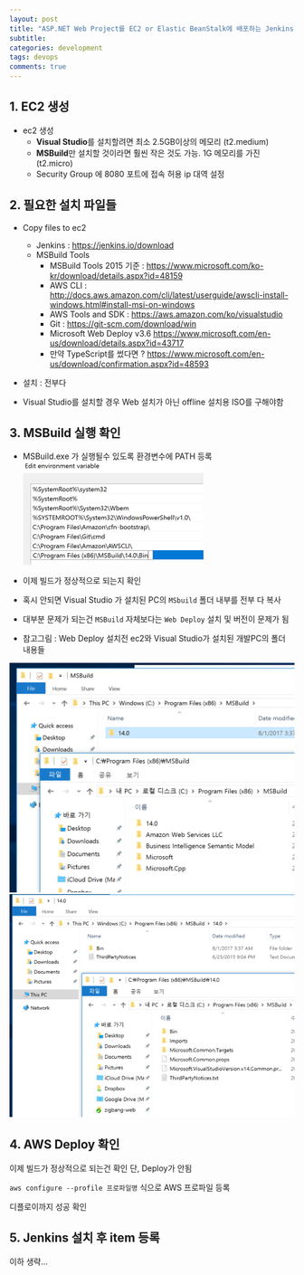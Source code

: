 ```yaml
---
layout: post
title: "ASP.NET Web Project를 EC2 or Elastic BeanStalk에 배포하는 Jenkins 시스템 구축"
subtitle:  
categories: development
tags: devops
comments: true
---
```


## 1. EC2 생성
- ec2 생성
  - **Visual Studio**를 설치할려면 최소 2.5GB이상의 메모리 (t2.medium)
  - **MSBuild**만 설치할 것이라면 훨씬 작은 것도 가능. 1G 메모리를 가진 (t2.micro)
  - Security Group 에 8080 포트에 접속 허용 ip 대역 설정

## 2. 필요한 설치 파일들

- Copy files to ec2
  - Jenkins : <https://jenkins.io/download>
  - MSBuild Tools
    - MSBuild Tools 2015 기준 : <https://www.microsoft.com/ko-kr/download/details.aspx?id=48159>
    - AWS CLI : <http://docs.aws.amazon.com/cli/latest/userguide/awscli-install-windows.html#install-msi-on-windows>
    - AWS Tools and SDK : <https://aws.amazon.com/ko/visualstudio>
    - Git : <https://git-scm.com/download/win>
    - Microsoft Web Deploy v3.6 <https://www.microsoft.com/en-us/download/details.aspx?id=43717>
    - 만약 TypeScript를 썼다면 ? <https://www.microsoft.com/en-us/download/confirmation.aspx?id=48593>
- 설치 : 전부다

- Visual Studio를 설치할 경우 Web 설치가 아닌 offline 설치용 ISO를 구해야함

## 3. MSBuild 실행 확인

- MSBuild.exe 가 실행될수 있도록 환경변수에 PATH 등록
![](/images/msbuild.03.png)

- 이제 빌드가 정상적으로 되는지 확인

- 혹시 안되면 Visual Studio 가 설치된 PC의 `MSbuild` 폴더 내부를 전부 다 복사
- 대부분 문제가 되는건 `MSBuild` 자체보다는 `Web Deploy` 설치 및 버전이 문제가 됨

- 참고그림 : Web Deploy 설치전 ec2와 Visual Studio가 설치된 개발PC의 폴더 내용들

![](/images/msbuild.01.png)
![](/images/msbuild.02.png)

## 4. AWS Deploy 확인

이제 빌드가 정상적으로 되는건 확인 단, Deploy가 안됨

`aws configure --profile 프로파일명` 식으로 AWS 프로파일 등록

디플로이까지 성공 확인

## 5. Jenkins 설치 후 item 등록

이하 생략...
